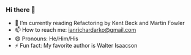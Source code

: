 ### Hi there 👋
- 🌱 I’m currently reading Refactoring by Kent Beck and Martin Fowler
- 📫 How to reach me: ianrichardarko@gmail.com
- 😄 Pronouns: He/Him/His
- ⚡ Fun fact: My favorite author is Walter Isaacson

<!--
**IanArko/ianarko** is a ✨ _special_ ✨ repository because its `README.md` (this file) appears on your GitHub profile.

Here are some ideas to get you started:

- 🔭 I’m currently working on ...
- 🌱 I’m currently learning ...
- 👯 I’m looking to collaborate on ...
- 🤔 I’m looking for help with ...
- 💬 Ask me about ...
- 📫 How to reach me: ...
- 😄 Pronouns: ...
- ⚡ Fun fact: ...
-->
